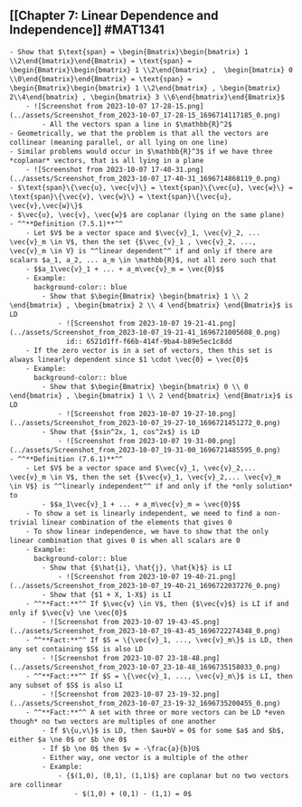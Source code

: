 ## [[Chapter 7: Linear Dependence and Independence]] #MAT1341
	- Show that $\text{span} = \begin{Bmatrix}\begin{bmatrix} 1 \\2\end{bmatrix}\end{Bmatrix} = \text{span} = \begin{Bmatrix}\begin{bmatrix} 1 \\2\end{bmatrix} ,  \begin{bmatrix} 0 \\0\end{bmatrix}\end{Bmatrix} = \text{span} = \begin{Bmatrix}\begin{bmatrix} 1 \\2\end{bmatrix} , \begin{bmatrix} 2\\4\end{bmatrix} , \begin{bmatrix} 3 \\6\end{bmatrix}\end{Bmatrix}$
		- ![Screenshot from 2023-10-07 17-28-15.png](../assets/Screenshot_from_2023-10-07_17-28-15_1696714117185_0.png)
			- All the vectors span a line in $\mathbb{R}^2$
	- Geometrically, we that the problem is that all the vectors are collinear (meaning parallel, or all lying on one line)
	- Similar problems would occur in $\mathbb{R}^3$ if we have three *coplanar* vectors, that is all lying in a plane
		- ![Screenshot from 2023-10-07 17-40-31.png](../assets/Screenshot_from_2023-10-07_17-40-31_1696714868119_0.png)
	- $\text{span}\{\vec{u}, \vec{v}\} = \text{span}\{\vec{u}, \vec{w}\} = \text{span}\{\vec{v}, \vec{w}\} = \text{span}\{\vec{u}, \vec{v},\vec{w}\}$
	- $\vec{u}, \vec{v}, \vec{w}$ are coplanar (lying on the same plane)
	- ^^**Definition (7.5.1)**^^
		- Let $V$ be a vector space and $\vec{v}_1, \vec{v}_2, ... \vec{v}_m \in V$, then the set {$\vec_{v}_1 , \vec{v}_2, ..., \vec{v}_m \in V} is ^^linear dependent^^ if and only if there are scalars $a_1, a_2, ... a_m \in \mathbb{R}$, not all zero such that
		- $$a_1\vec{v}_1 + ... + a_m\vec{v}_m = \vec{0}$$
		- Example:
		  background-color:: blue
			- Show that $\begin{Bmatrix} \begin{bmatrix} 1 \\ 2 \end{bmatrix} , \begin{bmatrix} 2 \\ 4 \end{bmatrix} \end{Bmatrix}$ is LD
				- ![Screenshot from 2023-10-07 19-21-41.png](../assets/Screenshot_from_2023-10-07_19-21-41_1696721005608_0.png)
				  id:: 6521d1ff-f66b-414f-9ba4-b89e5ec1c8dd
		- If the zero vector is in a set of vectors, then this set is always linearly dependent since $1 \cdot \vec{0} = \vec{0}$
		- Example:
		  background-color:: blue
			- Show that $\begin{Bmatrix} \begin{bmatrix} 0 \\ 0 \end{bmatrix} , \begin{bmatrix} 1 \\ 2 \end{bmatrix} \end{Bmatrix}$ is LD
				- ![Screenshot from 2023-10-07 19-27-10.png](../assets/Screenshot_from_2023-10-07_19-27-10_1696721451272_0.png)
			- Show that {$sin^2x, 1, cos^2x$} is LD
				- ![Screenshot from 2023-10-07 19-31-00.png](../assets/Screenshot_from_2023-10-07_19-31-00_1696721485595_0.png)
	- ^^**Definition (7.6.1)**^^
		- Let $V$ be a vector space and $\vec{v}_1, \vec{v}_2,... \vec{v}_m \in V$, then the set {$\vec{v}_1, \vec{v}_2,... \vec{v}_m \in V$} is ^^linearly independent^^ if and only if the *only solution* to
			- $$a_1\vec{v}_1 + ... + a_m\vec{v}_m = \vec{0}$$
		- To show a set is linearly independent, we need to find a non-trivial linear combination of the elements that gives 0
		- To show linear independence, we have to show that the only linear combination that gives 0 is when all scalars are 0
		- Example:
		  background-color:: blue
			- Show that {$\hat{i}, \hat{j}, \hat{k}$} is LI
				- ![Screenshot from 2023-10-07 19-40-21.png](../assets/Screenshot_from_2023-10-07_19-40-21_1696722037276_0.png)
			- Show that {$1 + X, 1-X$} is LI
		- ^^**Fact:**^^ If $\vec{v} \in V$, then {$\vec{v}$} is LI if and only if $\vec{v} \ne \vec{0}$
			- ![Screenshot from 2023-10-07 19-43-45.png](../assets/Screenshot_from_2023-10-07_19-43-45_1696722274348_0.png)
		- ^^**Fact:**^^ If $S = \{\vec{v}_1, ..., \vec{v}_m\}$ is LD, then any set containing $S$ is also LD
			- ![Screenshot from 2023-10-07 23-18-48.png](../assets/Screenshot_from_2023-10-07_23-18-48_1696735158033_0.png)
		- ^^**Fact:**^^ If $S = \{\vec{v}_1, ..., \vec{v}_m\}$ is LI, then any subset of $S$ is also LI
			- ![Screenshot from 2023-10-07 23-19-32.png](../assets/Screenshot_from_2023-10-07_23-19-32_1696735200455_0.png)
		- ^^**Fact:**^^ A set with three or more vectors can be LD *even though* no two vectors are multiples of one another
			- If $\{u,v\}$ is LD, then $au+bV = 0$ for some $a$ and $b$, either $a \ne 0$ or $b \ne 0$
			- If $b \ne 0$ then $v = -\frac{a}{b}U$
			- Either way, one vector is a multiple of the other
			- Example:
				- {$(1,0), (0,1), (1,1)$} are coplanar but no two vectors are collinear
					- $(1,0) + (0,1) - (1,1) = 0$